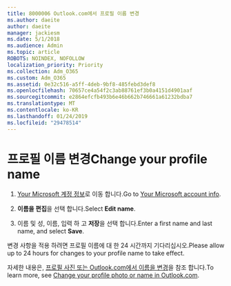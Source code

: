 ```yaml
---
title: 8000006 Outlook.com에서 프로필 이름 변경
ms.author: daeite
author: daeite
manager: jackiesm
ms.date: 5/1/2018
ms.audience: Admin
ms.topic: article
ROBOTS: NOINDEX, NOFOLLOW
localization_priority: Priority
ms.collection: Adm_O365
ms.custom: Adm_O365
ms.assetid: 0e32c516-a5ff-4deb-9bf8-485febd3def8
ms.openlocfilehash: 70657ce4a54f2c3ab88761ef3b0a4151d4901aaf
ms.sourcegitcommit: e2864efcfb493b6e46b662b746661a61232bdba7
ms.translationtype: MT
ms.contentlocale: ko-KR
ms.lasthandoff: 01/24/2019
ms.locfileid: "29478514"
---
```

# <a name="change-your-profile-name"></a><span data-ttu-id="56330-102">프로필 이름 변경</span><span class="sxs-lookup"><span data-stu-id="56330-102">Change your profile name</span></span>

1. <span data-ttu-id="56330-103">[Your Microsoft 계정 정보](https://go.microsoft.com/fwlink/p/?linkid=860841)로 이동 합니다.</span><span class="sxs-lookup"><span data-stu-id="56330-103">Go to [Your Microsoft account info](https://go.microsoft.com/fwlink/p/?linkid=860841).</span></span>
    
2. <span data-ttu-id="56330-104">**이름을 편집**을 선택 합니다.</span><span class="sxs-lookup"><span data-stu-id="56330-104">Select **Edit name**.</span></span> 
    
3. <span data-ttu-id="56330-105">이름 및 성, 이름, 입력 하 고 **저장**을 선택 합니다.</span><span class="sxs-lookup"><span data-stu-id="56330-105">Enter a first name and last name, and select **Save**.</span></span> 
    
<span data-ttu-id="56330-106">변경 사항을 적용 하려면 프로필 이름에 대 한 24 시간까지 기다리십시오.</span><span class="sxs-lookup"><span data-stu-id="56330-106">Please allow up to 24 hours for changes to your profile name to take effect.</span></span>
  
<span data-ttu-id="56330-107">자세한 내용은, [프로필 사진 또는 Outlook.com에서 이름을 변경](https://go.microsoft.com/fwlink/?linkid=873110)을 참조 합니다.</span><span class="sxs-lookup"><span data-stu-id="56330-107">To learn more, see [Change your profile photo or name in Outlook.com](https://go.microsoft.com/fwlink/?linkid=873110).</span></span>
  

